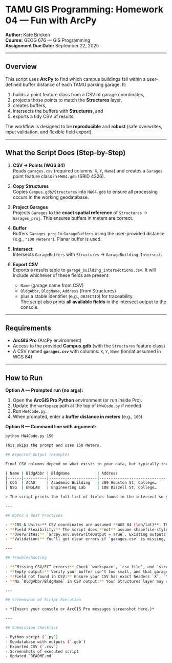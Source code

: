# TAMU GIS Programming: Homework 04 — Fun with ArcPy

**Author:** Kate Bricken  
**Course:** GEOG 676 — GIS Programming  
**Assignment Due Date:** September 22, 2025  


---

## Overview

This script uses **ArcPy** to find which campus buildings fall within a user-defined buffer distance of each TAMU parking garage. It:

1) builds a point feature class from a CSV of garage coordinates,  
2) projects those points to match the **Structures** layer,  
3) creates buffers,  
4) intersects the buffers with **Structures**, and  
5) exports a tidy CSV of results.

The workflow is designed to be **reproducible** and **robust** (safe overwrites, input validation, and flexible field export).

---

## What the Script Does (Step-by-Step)

1. **CSV → Points (WGS 84)**  
   Reads `garages.csv` (required columns: `X`, `Y`, `Name`) and creates a `Garages` point feature class in `HW04.gdb` (SRID 4326).

2. **Copy Structures**  
   Copies `Campus.gdb/Structures` into `HW04.gdb` to ensure all processing occurs in the working geodatabase.

3. **Project Garages**  
   Projects `Garages` to the **exact spatial reference** of `Structures` → `Garages_proj`. This ensures buffers in meters are correct.

4. **Buffer**  
   Buffers `Garages_proj` to `GarageBuffers` using the user-provided distance (e.g., `"100 Meters"`). Planar buffer is used.

5. **Intersect**  
   Intersects `GarageBuffers` with `Structures` → `GarageBuilding_Intersect`.

6. **Export CSV**  
   Exports a results table to `garage_building_intersections.csv`. It will include whichever of these fields are present:
   - `Name` (garage name from CSV)  
   - `BldgAbbr`, `BldgName`, `Address` (from Structures)  
   - plus a stable identifier (e.g., `OBJECTID`) for traceability.  
   The script also prints **all available fields** in the intersect output to the console.

---

## Requirements

- **ArcGIS Pro** (ArcPy environment)  
- Access to the provided **Campus.gdb** (with the `Structures` feature class)  
- A CSV named **`garages.csv`** with columns: `X`, `Y`, `Name` (lon/lat assumed in WGS 84)

---

## How to Run

**Option A — Prompted run (no args):**
1. Open the **ArcGIS Pro Python** environment (or run inside Pro).
2. Update the `workspace` path at the top of `HW4Code.py` if needed.
3. Run `HW4Code.py`.  
4. When prompted, enter a **buffer distance in meters** (e.g., `100`).

**Option B — Command line with argument:**
```bash
python HW4Code.py 150

This skips the prompt and uses 150 Meters.

## Expected Output (example)

Final CSV columns depend on what exists in your data, but typically include:

| Name | BldgAbbr | BldgName            | Address                       | OBJECTID |
|------|----------|---------------------|-------------------------------|----------|
| CCG  | ACAD     | Academic Building   | 389 Houston St, College…      | 1021     |
| NSG  | ENGLAB   | Engineering Lab     | 188 Bizzell St, College…      | 1044     |

> The script prints the full list of fields found in the intersect so you can confirm what’s available.

---

## Notes & Best Practices

- **CRS & Units:** CSV coordinates are assumed **WGS 84 (lon/lat)**. The script **projects** garages to match **Structures** before buffering to keep **meter** buffers correct.
- **Field Flexibility:** The script does **not** assume shapefile-style fields like `FID_Structures`. It exports whichever of `Name`, `BldgAbbr`, `BldgName`, `Address` exist, plus a stable ID.
- **Overwrites:** `arcpy.env.overwriteOutput = True`. Existing outputs in `HW04.gdb` (e.g., `Garages`, `Garages_proj`, `GarageBuffers`, `GarageBuilding_Intersect`) are safely deleted/recreated.
- **Validation:** You’ll get clear errors if `garages.csv` is missing, `Structures` can’t be found, or the buffer distance isn’t numeric.

---

## Troubleshooting

- **“Missing CSV/FC” errors:** Check `workspace`, `csv_file`, and `structures_path` at the top of the script.
- **Empty output:** Verify your buffer isn’t too small, and that garage points and buildings overlap spatially after projection.
- **Field not found in CSV:** Ensure your CSV has exact headers `X`, `Y`, `Name`.
- **No `BldgAbbr/BldgName` in CSV output:** Your Structures layer may use different field names. The script prints all intersect fields—adjust the preferred list if needed.

---

## Screenshot of Script Execution

> *(Insert your console or ArcGIS Pro messages screenshot here.)*

---

## Submission Checklist

- Python script (`.py`)
- Geodatabase with outputs (`.gdb`)
- Exported CSV (`.csv`)
- Screenshots of executed script
- Updated `README.md`
